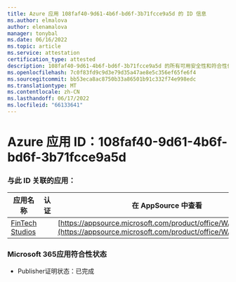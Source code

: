 ```yaml
---
title: Azure 应用 108faf40-9d61-4b6f-bd6f-3b71fcce9a5d 的 ID 信息
ms.author: elmalova
author: elenamalova
manager: tonybal
ms.date: 06/16/2022
ms.topic: article
ms.service: attestation
certification_type: attested
description: 108faf40-9d61-4b6f-bd6f-3b71fcce9a5d 的所有可用安全性和符合性信息。
ms.openlocfilehash: 7c0f83fd9c9d3e79d35a47ae8e5c356ef65fe6f4
ms.sourcegitcommit: bb53eca8ac8750b33a86501b91c332f74e998edc
ms.translationtype: MT
ms.contentlocale: zh-CN
ms.lasthandoff: 06/17/2022
ms.locfileid: "66133641"
---
```

# <a name="azure-app-id-108faf40-9d61-4b6f-bd6f-3b71fcce9a5d"></a>Azure 应用 ID：108faf40-9d61-4b6f-bd6f-3b71fcce9a5d


### <a name="apps-associated-with-this-id"></a>与此 ID 关联的应用：
| **应用名称** | **认证** | **在 AppSource 中查看** |
|--------------|---------------|-----------------------|
| [FinTech Studios](../forward/WA200003969.md) |  | [https://appsource.microsoft.com/product/office/WA200003969](https://appsource.microsoft.com/product/office/WA200003969) |

### <a name="microsoft-365-app-compliance-status"></a>Microsoft 365应用符合性状态
- Publisher证明状态：已完成
